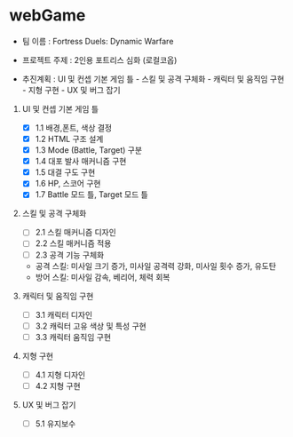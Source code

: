 # webGame

- 팀 이름 : Fortress Duels: Dynamic Warfare
- 프로젝트 주제 : 2인용 포트리스 심화 (로컬코옵)

- 추진계획 : UI 및 컨셉 기본 게임 틀 - 스킬 및 공격 구체화 - 캐릭터 및 움직임 구현 - 지형 구현 - UX 및 버그 잡기

1. UI 및 컨셉 기본 게임 틀

   - [x] 1.1 배경,폰트, 색상 결정
   - [x] 1.2 HTML 구조 설계
   - [x] 1.3 Mode (Battle, Target) 구분
   - [x] 1.4 대포 발사 매커니즘 구현
   - [x] 1.5 대결 구도 구현
   - [x] 1.6 HP, 스코어 구현
   - [x] 1.7 Battle 모드 틀, Target 모드 틀

2. 스킬 및 공격 구체화

   - [ ] 2.1 스킬 매커니즘 디자인
   - [ ] 2.2 스킬 매커니즘 적용
   - [ ] 2.3 공격 기능 구체화

   * 공격 스킬: 미사일 크기 증가, 미사일 공격력 강화, 미사일 횟수 증가, 유도탄
   * 방어 스킬: 미사일 감속, 베리어, 체력 회복

3. 캐릭터 및 움직임 구현

   - [ ] 3.1 캐릭터 디자인
   - [ ] 3.2 캐릭터 고유 색상 및 특성 구현
   - [ ] 3.3 캐릭터 움직임 구현

4. 지형 구현

   - [ ] 4.1 지형 디자인
   - [ ] 4.2 지형 구현

5. UX 및 버그 잡기
   - [ ] 5.1 유지보수
